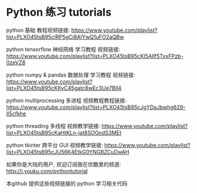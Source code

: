 # Python 练习 tutorials

python 基础 教程视频链接:
https://www.youtube.com/playlist?list=PLXO45tsB95cIRP5gCi8AlYwQ1uFO2aQBw

python tensorflow 神经网络 学习教程 视频链接:
https://www.youtube.com/playlist?list=PLXO45tsB95cKI5AIlf5TxxFPzb-0zeVZ8

python numpy & pandas 数据处理 学习教程 视频链接:
https://www.youtube.com/playlist?list=PLXO45tsB95cKKyC45gatc8wEc3Ue7BlI4

python multiprocessing 多进程 视频教程教程链接:
https://www.youtube.com/playlist?list=PLXO45tsB95cJgYDaJbwhg629-Il5cfkhe

python threading 多线程 视频教学链接:
https://www.youtube.com/playlist?list=PLXO45tsB95cKaHtKLn-jat8SOGndS3MEt

python tkinter 跨平台 GUI 视频教学链接:
https://www.youtube.com/playlist?list=PLXO45tsB95cJU56K4EtkG0YNGBZCuDwAH

如果你是大陆的用户, 欢迎订阅我在优酷里的频道:
http://i.youku.com/pythontutorial

本github 提供这些视频链接的 python 学习相关代码
